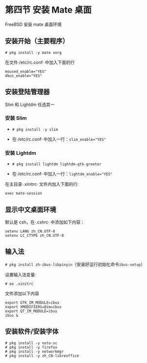 # 第四节 安装 Mate 桌面

FreeBSD 安装 mate 桌面环境

## 安装开始（主要程序）

`# pkg install -y mate xorg`

在文件·/etc/rc.conf· 中加入下面的行

```
moused_enable="YES"
dbus_enable="YES"
```

## 安装登陆管理器

Slim 和 Lightdm 任选其一

### 安装 Slim

- `# pkg install -y slim`

- 在·/etc/rc.conf· 中加入一行：`slim_enable="YES"`

### 安装 Lightdm

- `# pkg install lightdm lightdm-gtk-greeter`

- 在·/etc/rc.conf· 中加入一行：`lightdm_enable="YES"`

在主目录·.xinitrc· 文件内加入下面的行:

`exec mate-session`

## 显示中文桌面环境

默认是 csh，在·.cshrc· 中添加如下内容：

```
setenv LANG zh_CN.UTF-8
setenv LC_CTYPE zh_CN.UTF-8
```

## 输入法

`# pkg install zh-ibus-libpinyin`（安装好运行初始化命令`ibus-setup`）

设置输入法变量:

`# ee .xinitrc`

文件添加以下内容

```
export GTK_IM_MODULE=ibus
export XMODIFIERS=@im=ibus
export QT_IM_MODULE=ibus
ibus &
```

## 安装软件/安装字体

```
# pkg install -y noto-sc
# pkg install -y firefox
# pkg install -y networkmgr
# pkg install -y zh_CN-libreoffice
```
